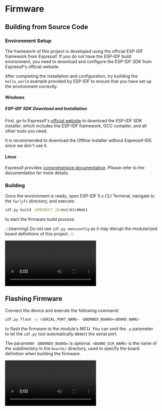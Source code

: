 # Firmware

## Building from Source Code

### Environment Setup

The framework of this project is developed using the official ESP-IDF framework from Espressif. If you do not have the ESP-IDF build environment, you need to download and configure the ESP-IDF SDK from Espressif's official website.

After completing the installation and configuration, try building the `hello_world` example provided by ESP-IDF to ensure that you have set up the environment correctly.

#### Windows

##### ESP-IDF SDK Download and Installation

First, go to Espressif's [official website](https://dl.espressif.com/dl/esp-idf/) to download the ESP-IDF SDK installer, which includes the ESP-IDF framework, GCC compiler, and all other tools you need.

It is recommended to download the Offline Installer without Espressif-IDE since we don't use it.

#### Linux

Espressif provides [comprehensive documentation](https://docs.espressif.com/projects/esp-idf/en/latest/esp32/get-started/linux-macos-setup.html). Please refer to the documentation for more details.

### Building

Once the environment is ready, open ESP-IDF 5.x CLI Terminal, navigate to the `fw/lyfi` directory, and execute:

```bash
idf.py build -DPRODUCT_ID=bst/blc06mk1
```

to start the firmware build process.

:::{warning}
Do not use `idf.py menuconfig` as it may disrupt the modularized board definitions of this project.
:::


![](./videos/fw-build.mp4)


## Flashing Firmware

Connect the device and execute the following command:

```bash
idf.py flash -p <SERIAL_PORT_NAME> -DBORNEO_BOARD=<BOARD_NAME>
```

to flash the firmware to the module's MCU. You can omit the `-p` parameter to let the `idf.py` tool automatically detect the serial port.

The parameter `-DBORNEO_BOARD=` is optional. `<BOARD_DIR_NAME>` is the name of the subdirectory in the `boards/` directory, used to specify the board definition when building the firmware.


![](./videos/fw-flashing.mp4)